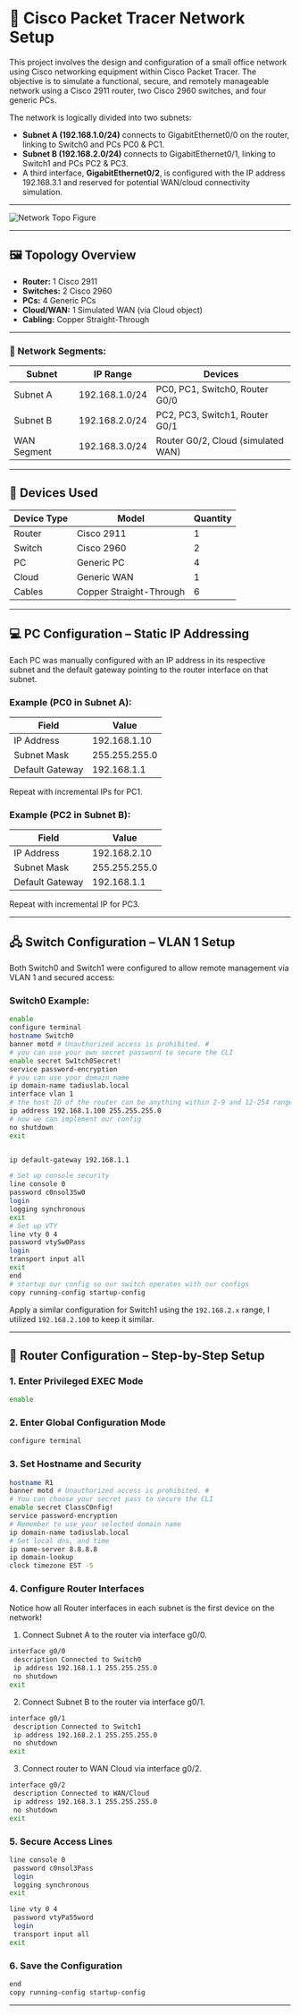 # 🧠 Cisco Packet Tracer Network Setup

This project involves the design and configuration of a small office network using Cisco networking equipment within Cisco Packet Tracer. The objective is to simulate a functional, secure, and remotely manageable network using a Cisco 2911 router, two Cisco 2960 switches, and four generic PCs.

The network is logically divided into two subnets:

- **Subnet A (192.168.1.0/24)** connects to GigabitEthernet0/0 on the router, linking to Switch0 and PCs PC0 & PC1.
- **Subnet B (192.168.2.0/24)** connects to GigabitEthernet0/1, linking to Switch1 and PCs PC2 & PC3.
- A third interface, **GigabitEthernet0/2**, is configured with the IP address 192.168.3.1 and reserved for potential WAN/cloud connectivity simulation.

---

![Network Topo Figure](https://github.com/tadiusfrank2001/packetracertopology/blob/main/office-network-config/office_net_topology.png)

---

## 🖼️ Topology Overview

- **Router:** 1 Cisco 2911  
- **Switches:** 2 Cisco 2960  
- **PCs:** 4 Generic PCs  
- **Cloud/WAN:** 1 Simulated WAN (via Cloud object)  
- **Cabling:** Copper Straight-Through

---

### 🔗 Network Segments:

| Subnet        | IP Range           | Devices                              |
|---------------|--------------------|---------------------------------------|
| Subnet A      | 192.168.1.0/24     | PC0, PC1, Switch0, Router G0/0        |
| Subnet B      | 192.168.2.0/24     | PC2, PC3, Switch1, Router G0/1        |
| WAN Segment   | 192.168.3.0/24     | Router G0/2, Cloud (simulated WAN)    |

---

## 🧰 Devices Used

| Device Type | Model       | Quantity |
|-------------|-------------|----------|
| Router      | Cisco 2911  | 1        |
| Switch      | Cisco 2960  | 2        |
| PC          | Generic PC  | 4        |
| Cloud       | Generic WAN | 1        |
| Cables      | Copper Straight-Through | 6        |

---


## 💻 PC Configuration – Static IP Addressing

Each PC was manually configured with an IP address in its respective subnet and the default gateway pointing to the router interface on that subnet.

### Example (PC0 in Subnet A):

| Field          | Value             |
|----------------|------------------|
| IP Address     | 192.168.1.10     |
| Subnet Mask    | 255.255.255.0    |
| Default Gateway| 192.168.1.1      |

Repeat with incremental IPs for PC1.

### Example (PC2 in Subnet B):

| Field          | Value             |
|----------------|------------------|
| IP Address     | 192.168.2.10     |
| Subnet Mask    | 255.255.255.0    |
| Default Gateway| 192.168.1.1      |


Repeat with incremental IP for PC3.

---

## 🖧 Switch Configuration – VLAN 1 Setup

Both Switch0 and Switch1 were configured to allow remote management via VLAN 1 and secured access:

### Switch0 Example:

```bash
enable
configure terminal
hostname Switch0
banner motd # Unauthorized access is prohibited. #
# you can use your own secret password to secure the CLI
enable secret Sw1tch0Secret! 
service password-encryption
# you can use your domain name
ip domain-name tadiuslab.local
interface vlan 1
# the host ID of the router can be anything within 2-9 and 12-254 ranges
ip address 192.168.1.100 255.255.255.0
# now we can implement our config
no shutdown
exit


ip default-gateway 192.168.1.1

# Set up console security
line console 0
password c0nsol3Sw0
login
logging synchronous
exit
# Set up VTY
line vty 0 4
password vtySw0Pass
login
transport input all
exit
end
# startup our config so our switch operates with our configs
copy running-config startup-config
```

Apply a similar configuration for Switch1 using the `192.168.2.x` range, I utilized `192.168.2.100` to keep it similar.

---
## 🚀 Router Configuration – Step-by-Step Setup

### 1. Enter Privileged EXEC Mode

```bash
enable
```

### 2. Enter Global Configuration Mode

```bash
configure terminal
```

### 3. Set Hostname and Security

```bash
hostname R1
banner motd # Unauthorized access is prohibited. #
# You can choose your secret pass to secure the CLI
enable secret ClassC0nfig!
service password-encryption
# Remember to use your selected domain name
ip domain-name tadiuslab.local
# Set local dns, and time
ip name-server 8.8.8.8
ip domain-lookup
clock timezone EST -5
```

### 4. Configure Router Interfaces

Notice how all Router interfaces in each subnet is the first device on the network!

1. Connect Subnet A to the router via interface g0/0.

```bash
interface g0/0
 description Connected to Switch0
 ip address 192.168.1.1 255.255.255.0
 no shutdown
exit
```
2. Connect Subnet B to the router via interface g0/1.
```bash
interface g0/1
 description Connected to Switch1
 ip address 192.168.2.1 255.255.255.0
 no shutdown
exit
```
3. Connect router to WAN Cloud via interface g0/2.
```bash
interface g0/2
 description Connected to WAN/Cloud
 ip address 192.168.3.1 255.255.255.0
 no shutdown
exit
```

### 5. Secure Access Lines

```bash
line console 0
 password c0nsol3Pass
 login
 logging synchronous
exit

line vty 0 4
 password vtyPa55word
 login
 transport input all
exit
```

### 6. Save the Configuration

```bash
end
copy running-config startup-config
```

---


